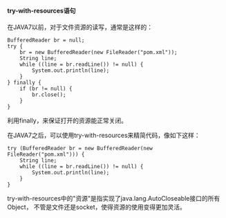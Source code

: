#### try-with-resources语句
在JAVA7以前，对于文件资源的读写，通常是这样的：
```
BufferedReader br = null;
try {
    br = new BufferedReader(new FileReader("pom.xml"));
    String line;
    while ((line = br.readLine()) != null) {
        System.out.println(line);
    }
} finally {
    if (br != null) {
        br.close();
    }
}
```
利用finally，来保证打开的资源能正常关闭。

在JAVA7之后，可以使用try-with-resources来精简代码，像如下这样：
```
try (BufferedReader br = new BufferedReader(new FileReader("pom.xml"))) {
    String line;
    while ((line = br.readLine()) != null) {
        System.out.println(line);
    }
}
```

try-with-resources中的"资源"是指实现了java.lang.AutoCloseable接口的所有Object，
不管是文件还是socket，使得资源的使用变得更加灵活。